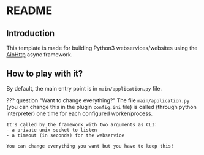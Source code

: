 # README

## Introduction

This template is made for building Python3 webservices/websites using
the [AioHttp](https://docs.aiohttp.org/) async framework.

## How to play with it?

By default, the main entry point is in `main/application.py` file.

??? question "Want to change everything?"
    The file `main/application.py` (you can change this in the plugin `config.ini` file)
    is called (through python interpreter) one time for each configured worker/process.

    It's called by the framework with two arguments as CLI:
    - a private unix socket to listen
    - a timeout (in seconds) for the webservice

    You can change everything you want but you have to keep this!
